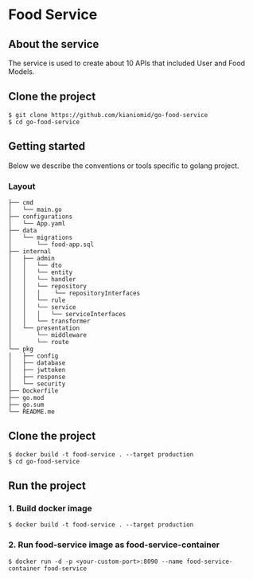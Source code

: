 <!-- END doctoc generated TOC please keep comment here to allow auto update -->

# Food Service

## About the service

The service is used to create about 10 APIs that included User and Food Models.

## Clone the project

```
$ git clone https://github.com/kianiomid/go-food-service
$ cd go-food-service
```

## Getting started

Below we describe the conventions or tools specific to golang project.

### Layout

```tree
├── cmd
│   └── main.go
├── configurations
│   └── App.yaml
├── data
│   └── migrations
│       └── food-app.sql
├── internal
│   ├── admin
│   │   └── dto
│   │   └── entity
│   │   └── handler
│   │   └── repository
│   │   │    └── repositoryInterfaces
│   │   └── rule
│   │   └── service
│   │   │   └── serviceInterfaces
│   │   └── transformer
│   └── presentation
│       └── middleware
│       └── route
└── pkg
│   ├── config
│   ├── database
│   ├── jwttoken
│   ├── response
│   └── security
├── Dockerfile
├── go.mod
├── go.sum
└── README.me
```

## Clone the project
```
$ docker build -t food-service . --target production
$ cd go-food-service
```
## Run the project
### 1. Build docker image
```
$ docker build -t food-service . --target production
```
### 2. Run food-service image as food-service-container
```
$ docker run -d -p <your-custom-port>:8090 --name food-service-container food-service
```